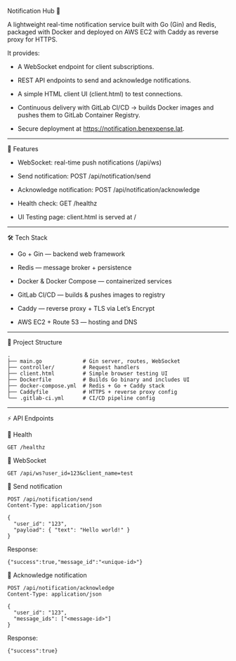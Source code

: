 Notification Hub 🔔


A lightweight real-time notification service built with Go (Gin) and Redis, packaged with Docker and deployed on AWS EC2 with Caddy as reverse proxy for HTTPS.

It provides:


- A WebSocket endpoint for client subscriptions.

- REST API endpoints to send and acknowledge notifications.

- A simple HTML client UI (client.html) to test connections.

- Continuous delivery with GitLab CI/CD → builds Docker images and pushes them to GitLab Container Registry.

- Secure deployment at https://notification.benexpense.lat.


---

🚀 Features

- WebSocket: real-time push notifications (/api/ws)

- Send notification: POST /api/notification/send

- Acknowledge notification: POST /api/notification/acknowledge

- Health check: GET /healthz

- UI Testing page: client.html is served at /


---

🛠️ Tech Stack

- Go + Gin — backend web framework

- Redis — message broker + persistence

- Docker & Docker Compose — containerized services

- GitLab CI/CD — builds & pushes images to registry

- Caddy — reverse proxy + TLS via Let’s Encrypt

- AWS EC2 + Route 53 — hosting and DNS


---

📂 Project Structure

	.
	├── main.go             # Gin server, routes, WebSocket
	├── controller/         # Request handlers
	├── client.html         # Simple browser testing UI
	├── Dockerfile          # Builds Go binary and includes UI
	├── docker-compose.yml  # Redis + Go + Caddy stack
	├── Caddyfile           # HTTPS + reverse proxy config
	└── .gitlab-ci.yml      # CI/CD pipeline config


---

⚡ API Endpoints

🔹 Health

	GET /healthz

🔹 WebSocket

	GET /api/ws?user_id=123&client_name=test

🔹 Send notification

	POST /api/notification/send
	Content-Type: application/json
	
	{
	  "user_id": "123",
	  "payload": { "text": "Hello world!" }
	}

Response:


	{"success":true,"message_id":"<unique-id>"}

🔹 Acknowledge notification

	POST /api/notification/acknowledge
	Content-Type: application/json
	
	{
	  "user_id": "123",
	  "message_ids": ["<message-id>"]
	}

Response:


	{"success":true}
